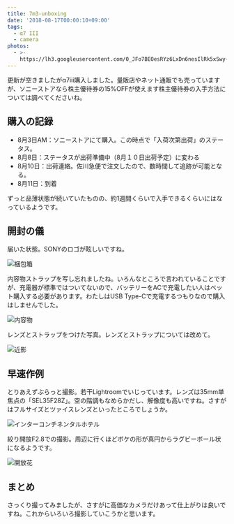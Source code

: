 ```yaml
---
title: 7m3-unboxing
date: '2018-08-17T00:00:10+09:00'
tags:
  - α7 III
  - camera
photos:
  - >-
    https://lh3.googleusercontent.com/0_JFo7BEOesRYz6LxDn6nesIlRk5xSwy-KZ42laVBu_5zEKbA-x54TsQgylzObjsgwQhsn6AZhdoM_IJkL3TYnl1h1SymPBHbDY350oW7S3HsrwBkvXwRoCuRgZiIEK2Mm5Zy_iJPlAHzZky_c__kCUasIMZoRNVBgeL5GQ1OjOATUIwZiXgFVkHZVcb0YR3GgowKyjMkiJAUzGiNd1ALr8Qpp5X8un8hsE5N3TmjdVaV-hqsIwBOcSH6KSzyv4DRKHqiJkb2AB58exWaFhUfwSkgAC3SPVXiaadp4bzzAQRqCjQ43Ztsdi4QO6rRfOO-XsgKdbkATJXQr23YQ-Mp1iqYASoxWUEwORfszQHeMQAOPIJSJ_RFM6b7vxe5A1YIDChCxB0atmsvlLxZVDJcNoblqOl4doErJcco8kDqLlneQmel3HHowRqz8suaXQdl-oXIqUrOP5r8kpuyuDjSqa3IqXsXulPdVe9iE5PDduMrkVIGkDf72Kf0hwKIXUQlhn6tviQ4yOsAz5xF7TY6G1F-Irs1xeU_ydRfv_fJOft2FFcj3e2bc4nVbKQKN_f0fOoZlZci_RttGeL7YL-zgRcnYMkR1DejhqcUGDinF8HzhfXrBQ4H5cJABW4Z0n7i4Mv1uz4e7UwPFE4ZXj33t3XC3IDFSHWxw=w721-h541-no
---
```

更新が空きましたがα7iii購入しました。量販店やネット通販でも売っていますが、ソニーストアなら株主優待券の15%OFFが使えます株主優待券の入手方法については調べてくださいね。

## 購入の記録
 - 8月3日AM：ソニーストアにて購入。この時点で「入荷次第出荷」のステータス。
 - 8月8日：ステータスが出荷準備中（8月１０日出荷予定）に変わる
 - 8月10日：出荷連絡。佐川急便で注文したので、数時間して追跡が可能となる。
 - 8月11日：到着

ずっと品薄状態が続いていたものの、約1週間くらいで入手できるくらいにはなっているようです。

## 開封の儀
届いた状態。SONYのロゴが眩しいですね。

![梱包箱](https://lh3.googleusercontent.com/-ItWoX0NswUZuVrIfsuqw30dxL0eby7frm6NE7ubhD_nyNvXt3WrX3XlObG7rynY8i0gw_Uyo24cyF4ye0fi1OAUuv-W5zEgGrbhCXNrjPC9zHpcBTj3zTvjS8DTcpFH8ga-epgQc9aP1IIobtUGcudeQoeS_0V4UAt9eFkREkJS0yN1HkABwtWr55Le1fhJFvoWg0VwCUj4Dql-Lumqnczf-Q4feWZrZb767ixXEjnMdTjWxmzKRcuMTH_7AmXc_USoH4Kk3EhoOGKKE5xgZP-O0zQUuCoNwkdobzVo5GrdTIizmQ4lNcnNecQMnWTFB8TdDFhTR3XgCD157j2DD6fl-2PJYR3O_vRhjeqbnV8toBL0tyYWbjOZ6OkC61LUIO-KRfMf49-fJGvssAWYo8sVof2j6gFg4v9UkugBVw5xZNaTvl8ATbnfZ-vU0SdGBL-1sy3L6vnsx18DVtPQ8vOI99QlPwwmRoKr79Y4UXB9zveiv8td8LLEcJdz4hcGLSe_HZ-xkHw2mrVg-oW8YzzPPlaKJjHXK5W967m5AIBzLYKkGtq5cMU0XFcmOraYoW-xqWxskV4SvesvLLWJ27Y2uYdCdN_ZhhgixEOF=w1804-h1352-no)


内容物ストラップを写し忘れましたね。いろんなところで言われていることですが、充電器が標準ではついてないので、バッテリーをACで充電したい人はベット購入する必要があります。わたしはUSB Type-Cで充電するつもりなので購入はしませんでした。

![内容物](https://lh3.googleusercontent.com/DPHcqnyD0OMnho_sw-9zr_blXMR6yCi30TyN28LwyWL3oYZD7LOmYBOpAGq6VWM9OUfngXwjQ9b-iva-P8OcYl2ZFKo4fnZmlC4iqzU2UIE7Z2dGRfaWC1tzr2eVSFktadmBc3nKUfcR16WamZWZ1qoGIRdU78mf4nJio9Qbo4OfGZr9isZ5Z6aa9lUIA3CZYVzc465hcya-sP0s6KqdkAC1UidJ6IlOTr-r4sgY-HKNgyMqyubddF4Uao4A3uXO7W1iTmx1FO-_8C9vLOt7d3Nk5744htirrqJ3AGnlnDVuSj8L0baqDLpRXgXqvttjxqf1uepcbjEgMofiv9WLWGHXhNA32dfhKfDjV7QvkJqdh8b02758LXfrVwyPScc6251M8TZTkHLY1CdQMtI48phOdNWuJLe5HdnwKLyMS7_-BrKBwtm3RU6lVlYuq6VLEr2mb7RDGWlyRcfDwRIDEJj-87BorzN2vDN6qyhok80_j0kF4oJx_xGbYVPpzHhXxA3iN58363kW3MguEvQ2k6u8i75zAsE8-z8y8hrGfIzLJavEF0IxMHbFHnwAEKOIv6chPzveMSp_vXIkiT004jeUFjAhCW-RgRjfp0vAypYMbUHW6kHF57kKjy36vSeISvvT3WYA4oxZgsNvrQto8r79Qtor4zNb3w=d)

レンズとストラップをつけた写真。レンズとストラップについては改めて。

![近影](https://lh3.googleusercontent.com/0_JFo7BEOesRYz6LxDn6nesIlRk5xSwy-KZ42laVBu_5zEKbA-x54TsQgylzObjsgwQhsn6AZhdoM_IJkL3TYnl1h1SymPBHbDY350oW7S3HsrwBkvXwRoCuRgZiIEK2Mm5Zy_iJPlAHzZky_c__kCUasIMZoRNVBgeL5GQ1OjOATUIwZiXgFVkHZVcb0YR3GgowKyjMkiJAUzGiNd1ALr8Qpp5X8un8hsE5N3TmjdVaV-hqsIwBOcSH6KSzyv4DRKHqiJkb2AB58exWaFhUfwSkgAC3SPVXiaadp4bzzAQRqCjQ43Ztsdi4QO6rRfOO-XsgKdbkATJXQr23YQ-Mp1iqYASoxWUEwORfszQHeMQAOPIJSJ_RFM6b7vxe5A1YIDChCxB0atmsvlLxZVDJcNoblqOl4doErJcco8kDqLlneQmel3HHowRqz8suaXQdl-oXIqUrOP5r8kpuyuDjSqa3IqXsXulPdVe9iE5PDduMrkVIGkDf72Kf0hwKIXUQlhn6tviQ4yOsAz5xF7TY6G1F-Irs1xeU_ydRfv_fJOft2FFcj3e2bc4nVbKQKN_f0fOoZlZci_RttGeL7YL-zgRcnYMkR1DejhqcUGDinF8HzhfXrBQ4H5cJABW4Z0n7i4Mv1uz4e7UwPFE4ZXj33t3XC3IDFSHWxw=w721-h541-no)

## 早速作例

とりあえずぶらっと撮影。若干Lightroomでいじっています。レンズは35mm単焦点の「SEL35F28Z」。空の階調もなめらかだし、解像度も高いですね。さすがはフルサイズとツァイスレンズといったところでしょうか。

![インターコンチネンタルホテル](https://lh3.googleusercontent.com/e-3hnRb7ufcY4M3-t0PQtopy1Rjyn91Q79ilWxNEYh0PXsI7jQLEuEbmp3sh6Uv7rpvolidHB0h6IpWyhsGCTx4sH15WAwAbJ1FxX724c7Dn8lqlml21weXIz_zWnUiBT0s3d649BQ9uq4Qxn0bu_LYnVHg1MaRtmW7fGfLVqxWIRi69ZkB2EK-8mBEvwWW55m4r8dK73sPtB1CHvnV3GWxLkxhH6G66wnEw4g30llvQcJwDA11J_xlKMaUBQ73MoCxw8KTgqkpxDsu7CIkcR1MF7Cv9WvNWfJzRjHT1ZXw92G4s-7Ifuqfax--SKMY9aV9qA66smdrQoQu6AM9Q0bM1SfF2ItAkC_-s_jdHgpr940nkbRwVaYFEEBc7oecAelB6bseHLAE0Y3DVVpe_heJZMay9nVV8M4ZGW7ftErLTPQh1Ut6Ns-gX06IH8l7YL37y6JZf949NAOB7BziSSWKD-l9xHRIEQweSwB-C0VpLTDBP9h4M6JQwG51q70e-z-X0oityA9djtOyb-CcYZVtnU8o_LwZLiTZX36wQhnYL52bFL_hOwa84qOxs4ygy5IunbT0aihRVLPQG_4DFg3KmyPYNA_Jhjwn_mNTsJjy-EmCE8Wq9hhiytTnzAkb2zBs4_7MMnSDyHU5y2ynZ76Gxs1wXuCRe=w2030-h1352-no)

絞り開放F2.8での撮影。周辺に行くほどボケの形が真円からラグビーボール状になるようです。

![開放花](https://lh3.googleusercontent.com/GheKTXwP_j4EMv3qpUs65hwEOF4xaWF9_UKaQT0Q32GHOTEtBJCDN6ne9nkQmK8epGY6YnocEod4xKNdrtbC4BcoPiqR7RvxPM9WhjovIUxmh2HA0YkgnFniBABBlVm7xh9U8QjdC1FjBd9-WVzzTPnxjMsMGyuIzrXWnOI5_LMTxklkRdjKU4e-P3Q6zcWIhEMaiI_RzV7svtAJDmganbRcckx2gtItQa-ad1kFrHEPbkWtBOWvXVts0A5UPqLIiyz-gmah7gQ0Ok4xwQaD3WfUvVDcSCbyW-vAlCThgKdRIXm59QZdRu9cwrNpDUI_UlYn2g1CvB07klmKjCD86nxU2wYdF8p_ETkmuyZjzfMGZuCZylpGv8N0O3gnQWmdjI68PXLKTtTRo2symeSSMmTGktyagQhxeyky_y8XmDkzllqH8Pdselim_oVUF_2M3X1ZaAeiM_DjU2atlNL7sKpL2VOB4qKT-fL5egYekLCTcoU5mI5NYuUQSYk2IE4MRILsXEliKV07lK2_UqZN-z9_QFVHwD7t5DqgMvVjC497plWj6mDyZivyZE2nwc2hY9jkRqlP8lWE_3w1oMDdNZzBVxEUYT72yz5uvg2ge9pbq9gOWO0jl9LfCIhHzDdEqWvIPDVet39XbDXD2r8racHjSske39eK=w2030-h1352-no)

## まとめ
さっくり撮ってみましたが、さすがに高価なカメラだけあって仕上がりは良いですね。これからいろいろ撮影していこうかと思います。
